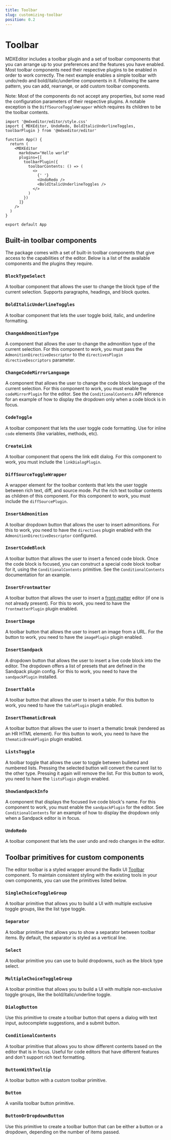 ```yaml
---
title: Toolbar
slug: customizing-toolbar
position: 0.2
---
```


# Toolbar

MDXEditor includes a toolbar plugin and a set of toolbar components that you can arrange up to your preferences and the features you have enabled. Most toolbar components need their respective plugins to be enabled in order to work correctly. The next example enables a simple toolbar with undo/redo and bold/italic/underline components in it. Following the same pattern, you can add, rearrange, or add custom toolbar components.

Note: Most of the components do not accept any properties, but some read the configuration parameters of their respective plugins. A notable exception is the `DiffSourceToggleWrapper` which requires its children to be the toolbar contents.

```tsx
import '@mdxeditor/editor/style.css'
import { MDXEditor, UndoRedo, BoldItalicUnderlineToggles, toolbarPlugin } from '@mdxeditor/editor'

function App() {
  return (
    <MDXEditor
      markdown="Hello world"
      plugins={[
        toolbarPlugin({
          toolbarContents: () => (
            <>
              {' '}
              <UndoRedo />
              <BoldItalicUnderlineToggles />
            </>
          )
        })
      ]}
    />
  )
}

export default App
```

## Built-in toolbar components

The package comes with a set of built-in toolbar components that give access to the capabilities of the editor. Below is a list of the available components and the plugins they require.

### `BlockTypeSelect`

A toolbar component that allows the user to change the block type of the current selection. Supports paragraphs, headings, and block quotes.

### `BoldItalicUnderlineToggles`

A toolbar component that lets the user toggle bold, italic, and underline formatting.

### `ChangeAdmonitionType`

A component that allows the user to change the admonition type of the current selection. For this component to work, you must pass the `AdmonitionDirectiveDescriptor` to the `directivesPlugin` `directiveDescriptors` parameter.

### `ChangeCodeMirrorLanguage`

A component that allows the user to change the code block language of the current selection. For this component to work, you must enable the `codeMirrorPlugin` for the editor. See the `ConditionalContents` API reference for an example of how to display the dropdown only when a code block is in focus.

### `CodeToggle`

A toolbar component that lets the user toggle code formatting. Use for inline `code` elements (like variables, methods, etc).

### `CreateLink`

A toolbar component that opens the link edit dialog. For this component to work, you must include the `linkDialogPlugin`.

### `DiffSourceToggleWrapper`

A wrapper element for the toolbar contents that lets the user toggle between rich text, diff, and source mode. Put the rich text toolbar contents as children of this component. For this component to work, you must include the `diffSourcePlugin`.

### `InsertAdmonition`

A toolbar dropdown button that allows the user to insert admonitions. For this to work, you need to have the `directives` plugin enabled with the `AdmonitionDirectiveDescriptor` configured.

### `InsertCodeBlock`

A toolbar button that allows the user to insert a fenced code block. Once the code block is focused, you can construct a special code block toolbar for it, using the `ConditionalContents` primitive. See the `ConditionalContents` documentation for an example.

### `InsertFrontmatter`

A toolbar button that allows the user to insert a [front-matter](https://jekyllrb.com/docs/front-matter/) editor (if one is not already present). For this to work, you need to have the `frontmatterPlugin` plugin enabled.

### `InsertImage`

A toolbar button that allows the user to insert an image from a URL. For the button to work, you need to have the `imagePlugin` plugin enabled.

### `InsertSandpack`

A dropdown button that allows the user to insert a live code block into the editor. The dropdown offers a list of presets that are defined in the Sandpack plugin config. For this to work, you need to have the `sandpackPlugin` installed.

### `InsertTable`

A toolbar button that allows the user to insert a table. For this button to work, you need to have the `tablePlugin` plugin enabled.

### `InsertThematicBreak`

A toolbar button that allows the user to insert a thematic break (rendered as an HR HTML element). For this button to work, you need to have the `thematicBreakPlugin` plugin enabled.

### `ListsToggle`

A toolbar toggle that allows the user to toggle between bulleted and numbered lists. Pressing the selected button will convert the current list to the other type. Pressing it again will remove the list. For this button to work, you need to have the `listsPlugin` plugin enabled.

### `ShowSandpackInfo`

A component that displays the focused live code block's name. For this component to work, you must enable the `sandpackPlugin` for the editor. See `ConditionalContents` for an example of how to display the dropdown only when a Sandpack editor is in focus.

### `UndoRedo`

A toolbar component that lets the user undo and redo changes in the editor.

## Toolbar primitives for custom components

The editor toolbar is a styled wrapper around the Radix UI [Toolbar](https://radix-ui.com/primitives/docs/components/toolbar) component.
To maintain consistent styling with the existing tools in your own components, you can use the primitives listed below.

### `SingleChoiceToggleGroup`

A toolbar primitive that allows you to build a UI with multiple exclusive toggle groups, like the list type toggle.

### `Separator`

A toolbar primitive that allows you to show a separator between toolbar items. By default, the separator is styled as a vertical line.

### `Select`

A toolbar primitive you can use to build dropdowns, such as the block type select.

### `MultipleChoiceToggleGroup`

A toolbar primitive that allows you to build a UI with multiple non-exclusive toggle groups, like the bold/italic/underline toggle.

### `DialogButton`

Use this primitive to create a toolbar button that opens a dialog with text input, autocomplete suggestions, and a submit button.

### `ConditionalContents`

A toolbar primitive that allows you to show different contents based on the editor that is in focus. Useful for code editors that have different features and don't support rich text formatting.

### `ButtonWithTooltip`

A toolbar button with a custom toolbar primitive.

### `Button`

A vanilla toolbar button primitive.

### `ButtonOrDropdownButton`

Use this primitive to create a toolbar button that can be either a button or a dropdown, depending on the number of items passed.
